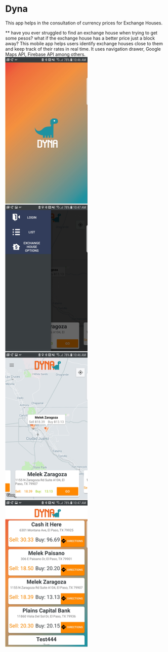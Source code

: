# Dyna
This app helps in the consultation of currency prices for Exchange Houses.

** have you ever struggled to find an exchange house when trying to get some pesos? what if the exchange house has a better price just a block away? This mobile app helps users identify exchange houses close to them and keep track of their rates in real time.
It uses navigation drawer, Google Maps API, Firebase API among others.
<img src="https://github.com/kevinjmz/DYNA/blob/master/4.jpg" width="260">
<img src="https://github.com/kevinjmz/DYNA/blob/master/3.jpg" width="260">
<img src="https://github.com/kevinjmz/DYNA/blob/master/2.jpg" width="260">
<img src="https://github.com/kevinjmz/DYNA/blob/master/1.jpg" width="260">
